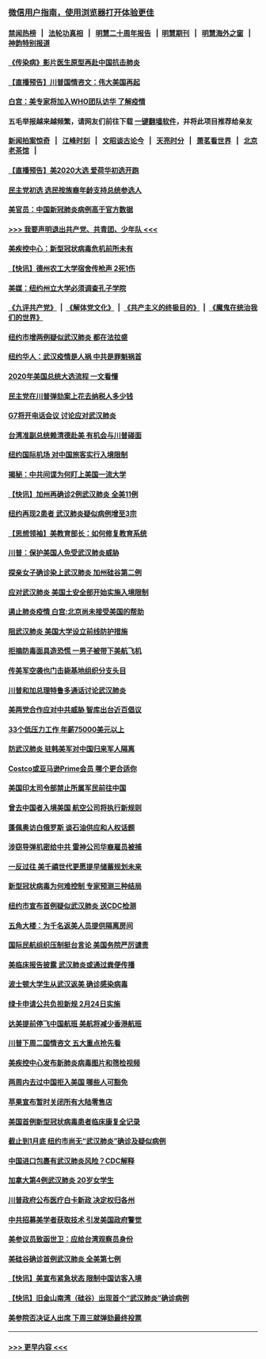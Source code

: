 ### [微信用户指南，使用浏览器打开体验更佳](https://github.com/gfw-breaker/banned-news1/blob/master/indexes/wechat-guide.md?t=0)
#### [禁闻热榜](热点新闻.md?t=0)  &nbsp;&nbsp;|&nbsp;&nbsp; [法轮功真相](https://github.com/gfw-breaker/truth/blob/master/README.md?t=0) &nbsp;&nbsp;|&nbsp;&nbsp; [明慧二十周年报告](https://github.com/gfw-breaker/mh-reports/blob/master/README.md?t=0) &nbsp;&nbsp;|&nbsp;&nbsp;[明慧期刊](https://github.com/gfw-breaker/mh-qikan) &nbsp;&nbsp;|&nbsp;&nbsp; [明慧海外之窗](https://github.com/gfw-breaker/mh-news/blob/master/README.md?t=0) &nbsp;&nbsp;|&nbsp;&nbsp; [神韵特别报道](https://github.com/gfw-breaker/mh-news/blob/master/shenyun.md?t=0)
#### [《传染病》影片医生原型再赴中国抗击肺炎](../pages/nsc412/n11842626.md?t=02041011) 
#### [【直播预告】川普国情咨文：伟大美国再起](../pages/nsc412/n11842079.md?t=02041011) 
#### [白宫：美专家将加入WHO团队访华 了解疫情](../pages/nsc412/n11842198.md?t=02041011) 
#### 五毛举报越来越频繁，请网友们前往下载 [一键翻墙软件](https://github.com/gfw-breaker/ssr-accounts)，并将此项目推荐给亲友
#### [新闻拍案惊奇](https://github.com/gfw-breaker/banned-news1/blob/master/pages/link4.md) &nbsp;&nbsp;|&nbsp;&nbsp; [江峰时刻](https://github.com/gfw-breaker/banned-news1/blob/master/pages/link4.md) &nbsp;&nbsp;|&nbsp;&nbsp; [文昭谈古论今](https://github.com/gfw-breaker/banned-news1/blob/master/pages/link4.md) &nbsp;&nbsp;|&nbsp;&nbsp; [天亮时分](https://github.com/gfw-breaker/banned-news1/blob/master/pages/link4.md) &nbsp;&nbsp;|&nbsp;&nbsp; [萧茗看世界](https://github.com/gfw-breaker/banned-news1/blob/master/pages/link4.md) &nbsp;&nbsp;|&nbsp;&nbsp; [北京老茶馆](https://github.com/gfw-breaker/banned-news1/blob/master/pages/link4.md) &nbsp;&nbsp;|&nbsp;&nbsp; 
#### [【直播预告】美2020大选 爱荷华初选开跑](../pages/nsc412/n11841820.md?t=02041011) 
#### [民主党初选 选民按族裔年龄支持总统参选人](../pages/nsc412/n11842239.md?t=02041011) 
#### [美官员：中国新冠肺炎病例高于官方数据](../pages/nsc412/n11842452.md?t=02041011) 
#### [>>> 我要声明退出共产党、共青团、少年队 <<<](https://github.com/begood0513/goodnews/blob/master/quit/letter.md) 
#### [美疾控中心：新型冠状病毒危机前所未有](../pages/nsc412/n11842406.md?t=02041011) 
#### [【快讯】德州农工大学宿舍传枪声 2死1伤](../pages/nsc412/n11842279.md?t=02041011) 
#### [美媒：纽约州立大学必须调查孔子学院](../pages/nsc412/n11840637.md?t=02041011) 
#### [《九评共产党》](https://github.com/begood0513/9ping.md/blob/master/README.md) &nbsp;|&nbsp; [《解体党文化》](../../../../jtdwh.md/blob/master/README.md)  &nbsp;|&nbsp; [《共产主义的终极目的》](../../../../gczydzjmd.md/blob/master/README.md) &nbsp;|&nbsp; [《魔鬼在统治我们的世界》](../../../../mgztzwmdsj.md/blob/master/README.md) 
#### [纽约市增两例疑似武汉肺炎 都在法拉盛](../pages/nsc412/n11840625.md?t=02041011) 
#### [纽约华人：武汉疫情是人祸 中共是罪魁祸首](../pages/nsc412/n11840631.md?t=02041011) 
#### [2020年美国总统大选流程 一文看懂](../pages/nsc412/n11842056.md?t=02041011) 
#### [民主党在川普弹劾案上花去纳税人多少钱](../pages/nsc412/n11841941.md?t=02041011) 
#### [G7将开电话会议 讨论应对武汉肺炎](../pages/nsc412/n11841658.md?t=02041011) 
#### [台湾准副总统赖清德赴美 有机会与川普碰面](../pages/nsc412/n11841332.md?t=02041011) 
#### [纽约国际机场  对中国旅客实行入境限制](../pages/nsc412/n11840619.md?t=02041011) 
#### [揭秘：中共间谍为何盯上美国一流大学](../pages/nsc412/n11840270.md?t=02041011) 
#### [【快讯】加州再确诊2例武汉肺炎 全美11例](../pages/nsc412/n11840339.md?t=02041011) 
#### [纽约再现2患者 武汉肺炎疑似病例增至3宗](../pages/nsc412/n11840010.md?t=02041011) 
#### [【思想领袖】美教育部长：如何修复教育系统](../pages/nsc412/n11690865.md?t=02041011) 
#### [川普：保护美国人免受武汉肺炎威胁](../pages/nsc412/n11839718.md?t=02041011) 
#### [探亲女子确诊染上武汉肺炎 加州硅谷第二例](../pages/nsc412/n11839784.md?t=02041011) 
#### [应对武汉肺炎 美国土安全部开始实施入境限制](../pages/nsc412/n11839729.md?t=02041011) 
#### [遏止肺炎疫情 白宫:北京尚未接受美国的帮助](../pages/nsc412/n11839660.md?t=02041011) 
#### [阻武汉肺炎 美国大学设立前线防护措施](../pages/nsc412/n11839479.md?t=02041011) 
#### [拒摘防毒面具造恐慌 一男子被带下美航飞机](../pages/nsc412/n11839455.md?t=02041011) 
#### [传美军空袭也门击毙基地组织分支头目](../pages/nsc412/n11839210.md?t=02041011) 
#### [川普和加总理特鲁多通话讨论武汉肺炎](../pages/nsc412/n11839128.md?t=02041011) 
#### [美两党合作应对中共威胁 智库出台近百倡议](../pages/nsc412/n11838437.md?t=02041011) 
#### [33个低压力工作 年薪75000美元以上](../pages/nsc412/n11834441.md?t=02041011) 
#### [防武汉肺炎 驻韩美军对中国归来军人隔离](../pages/nsc412/n11838970.md?t=02041011) 
#### [Costco或亚马逊Prime会员 哪个更合适你](../pages/nsc412/n11834459.md?t=02041011) 
#### [美国印太司令部禁止所属军民前往中国](../pages/nsc412/n11838418.md?t=02041011) 
#### [曾去中国者入境美国 航空公司将执行新规则](../pages/nsc412/n11838375.md?t=02041011) 
#### [蓬佩奥访白俄罗斯 谈石油供应和人权话题](../pages/nsc412/n11838242.md?t=02041011) 
#### [涉窃导弹机密给中共 雷神公司华裔雇员被捕](../pages/nsc412/n11838129.md?t=02041011) 
#### [一反过往 美千禧世代更愿提早储蓄规划未来](../pages/nsc412/n11837601.md?t=02041011) 
#### [新型冠状病毒为何难控制 专家预测三种结局](../pages/nsc412/n11838002.md?t=02041011) 
#### [纽约市宣布首例疑似武汉肺炎 送CDC检测](../pages/nsc412/n11837852.md?t=02041011) 
#### [五角大楼：为千名返美人员提供隔离房间](../pages/nsc412/n11837831.md?t=02041011) 
#### [国际民航组织压制挺台言论 美国务院严厉谴责](../pages/nsc412/n11837791.md?t=02041011) 
#### [美临床报告披露 武汉肺炎或通过粪便传播](../pages/nsc412/n11837626.md?t=02041011) 
#### [波士顿大学生从武汉返美 确诊感染病毒](../pages/nsc412/n11837580.md?t=02041011) 
#### [绿卡申请公共负担新规 2月24日实施](../pages/nsc412/n11836634.md?t=02041011) 
#### [达美提前停飞中国航班 美航将减少香港航班](../pages/nsc412/n11837649.md?t=02041011) 
#### [川普下周二国情咨文 五大重点抢先看](../pages/nsc412/n11837512.md?t=02041011) 
#### [美疾控中心发布新肺炎病毒图片和筛检视频](../pages/nsc412/n11837491.md?t=02041011) 
#### [两周内去过中国拒入美国 哪些人可豁免](../pages/nsc412/n11837400.md?t=02041011) 
#### [苹果宣布暂时关闭所有大陆零售店](../pages/nsc412/n11837097.md?t=02041011) 
#### [美国首例新型冠状病毒患者临床康复全记录](../pages/nsc412/n11836513.md?t=02041011) 
#### [截止到1月底  纽约市尚无“武汉肺炎”确诊及疑似病例](../pages/nsc412/n11836657.md?t=02041011) 
#### [中国进口包裹有武汉肺炎风险？CDC解释](../pages/nsc412/n11836321.md?t=02041011) 
#### [加拿大第4例武汉肺炎 20岁女学生](../pages/nsc412/n11836537.md?t=02041011) 
#### [川普政府公布医疗白卡新政 决定权归各州](../pages/nsc412/n11836336.md?t=02041011) 
#### [中共招募美学者获取技术 引发美国政府警觉](../pages/nsc412/n11836277.md?t=02041011) 
#### [美参议员致函世卫：应给台湾观察员身份](../pages/nsc412/n11836183.md?t=02041011) 
#### [美硅谷确诊首例武汉肺炎 全美第七例](../pages/nsc412/n11836093.md?t=02041011) 
#### [【快讯】美宣布紧急状态 限制中国访客入境](../pages/nsc412/n11836030.md?t=02041011) 
#### [【快讯】旧金山南湾（硅谷）出现首个“武汉肺炎”确诊病例](../pages/nsc412/n11836084.md?t=02041011) 
#### [美参院否决证人出席 下周三就弹劾最终投票](../pages/nsc412/n11835900.md?t=02041011) 

----
#### [ >>> 更早内容 <<< ](../indexes/nsc412-earlier.md)
